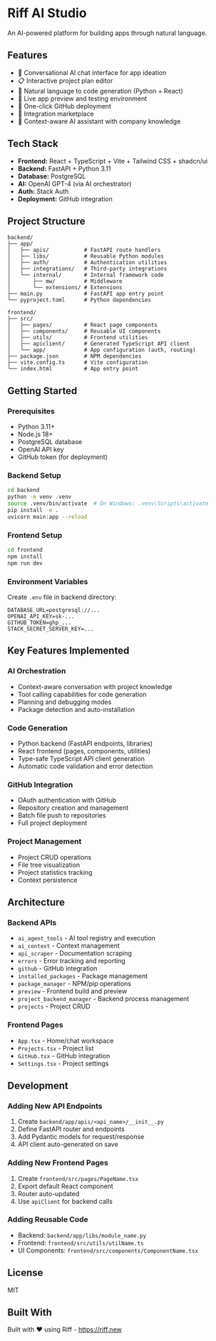 # Riff AI Studio

An AI-powered platform for building apps through natural language.

## Features
- 🤖 Conversational AI chat interface for app ideation
- 📋 Interactive project plan editor
- 🔄 Natural language to code generation (Python + React)
- 👀 Live app preview and testing environment
- 🚀 One-click GitHub deployment
- 🔌 Integration marketplace
- 🧠 Context-aware AI assistant with company knowledge

## Tech Stack
- **Frontend:** React + TypeScript + Vite + Tailwind CSS + shadcn/ui
- **Backend:** FastAPI + Python 3.11
- **Database:** PostgreSQL
- **AI:** OpenAI GPT-4 (via AI orchestrator)
- **Auth:** Stack Auth
- **Deployment:** GitHub integration

## Project Structure
```
backend/
├── app/
│   ├── apis/           # FastAPI route handlers
│   ├── libs/           # Reusable Python modules
│   ├── auth/           # Authentication utilities
│   ├── integrations/   # Third-party integrations
│   └── internal/       # Internal framework code
│       ├── mw/         # Middleware
│       └── extensions/ # Extensions
├── main.py             # FastAPI app entry point
└── pyproject.toml      # Python dependencies

frontend/
├── src/
│   ├── pages/          # React page components
│   ├── components/     # Reusable UI components
│   ├── utils/          # Frontend utilities
│   ├── apiclient/      # Generated TypeScript API client
│   └── app/            # App configuration (auth, routing)
├── package.json        # NPM dependencies
├── vite.config.ts      # Vite configuration
└── index.html          # App entry point
```

## Getting Started

### Prerequisites
- Python 3.11+
- Node.js 18+
- PostgreSQL database
- OpenAI API key
- GitHub token (for deployment)

### Backend Setup
```bash
cd backend
python -m venv .venv
source .venv/bin/activate  # On Windows: .venv\Scripts\activate
pip install -e .
uvicorn main:app --reload
```

### Frontend Setup
```bash
cd frontend
npm install
npm run dev
```

### Environment Variables
Create `.env` file in backend directory:
```
DATABASE_URL=postgresql://...
OPENAI_API_KEY=sk-...
GITHUB_TOKEN=ghp_...
STACK_SECRET_SERVER_KEY=...
```

## Key Features Implemented

### AI Orchestration
- Context-aware conversation with project knowledge
- Tool calling capabilities for code generation
- Planning and debugging modes
- Package detection and auto-installation

### Code Generation
- Python backend (FastAPI endpoints, libraries)
- React frontend (pages, components, utilities)
- Type-safe TypeScript API client generation
- Automatic code validation and error detection

### GitHub Integration
- OAuth authentication with GitHub
- Repository creation and management
- Batch file push to repositories
- Full project deployment

### Project Management
- Project CRUD operations
- File tree visualization
- Project statistics tracking
- Context persistence

## Architecture

### Backend APIs
- `ai_agent_tools` - AI tool registry and execution
- `ai_context` - Context management
- `api_scraper` - Documentation scraping
- `errors` - Error tracking and reporting
- `github` - GitHub integration
- `installed_packages` - Package management
- `package_manager` - NPM/pip operations
- `preview` - Frontend build and preview
- `project_backend_manager` - Backend process management
- `projects` - Project CRUD

### Frontend Pages
- `App.tsx` - Home/chat workspace
- `Projects.tsx` - Project list
- `GitHub.tsx` - GitHub integration
- `Settings.tsx` - Project settings

## Development

### Adding New API Endpoints
1. Create `backend/app/apis/<api_name>/__init__.py`
2. Define FastAPI router and endpoints
3. Add Pydantic models for request/response
4. API client auto-generated on save

### Adding New Frontend Pages
1. Create `frontend/src/pages/PageName.tsx`
2. Export default React component
3. Router auto-updated
4. Use `apiClient` for backend calls

### Adding Reusable Code
- Backend: `backend/app/libs/module_name.py`
- Frontend: `frontend/src/utils/utilName.ts`
- UI Components: `frontend/src/components/ComponentName.tsx`

## License
MIT

## Built With
Built with ❤️ using Riff - https://riff.new
